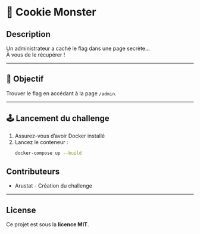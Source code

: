 # 🍪 Cookie Monster

## Description

Un administrateur a caché le flag dans une page secrète...  
À vous de le récupérer !

---

## 🎯 Objectif

Trouver le flag en accédant à la page `/admin`.

---

## 🕹️ Lancement du challenge

1. Assurez-vous d’avoir Docker installé
2. Lancez le conteneur :
   ```bash
   docker-compose up --build


## Contributeurs

- Arustat - Création du challenge

---

## License

Ce projet est sous la **licence MIT**.
